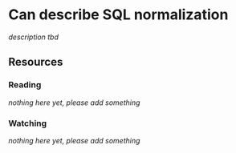 # Can describe SQL normalization
_description tbd_
## Resources
### Reading
_nothing here yet, please add something_
### Watching
_nothing here yet, please add something_
